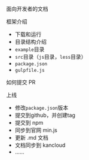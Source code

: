 面向开发者的文档


框架介绍

- 下载和运行
- 目录结构介绍
- `example`目录
- `src`目录（`js`目录，`less`目录）
- `package.json`
- `gulpfile.js`

如何提交 PR



上线

- 修改`package.json`版本
- 提交到github，并创建tag
- 提交到 npm
- 同步到官网 min.js
- 更新 .md 文档
- 文档同步到 kancloud
- ……

